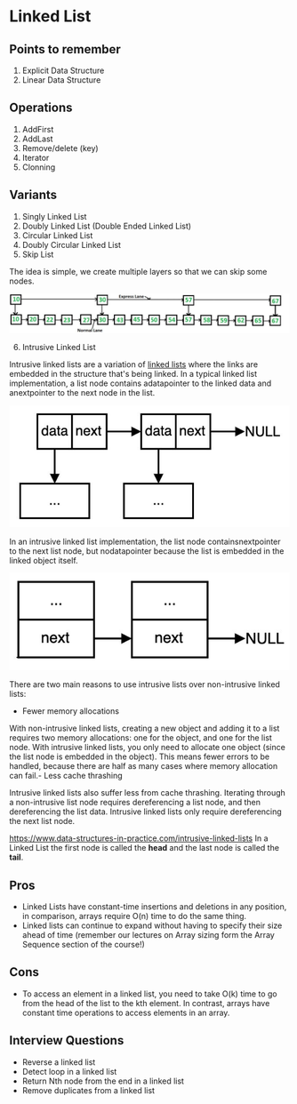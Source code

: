 # Linked List

## Points to remember

1. Explicit Data Structure
2. Linear Data Structure

## Operations

1. AddFirst
2. AddLast
3. Remove/delete (key)
4. Iterator
5. Clonning

## Variants

1. Singly Linked List
2. Doubly Linked List (Double Ended Linked List)
3. Circular Linked List
4. Doubly Circular Linked List
5. Skip List

The idea is simple, we create multiple layers so that we can skip some nodes.

![image](../../media/Linked-List-image1.jpg)

6. Intrusive Linked List

Intrusive linked lists are a variation of [linked lists](https://www.data-structures-in-practice.com/linked-lists/) where the links are embedded in the structure that's being linked.
In a typical linked list implementation, a list node contains adatapointer to the linked data and anextpointer to the next node in the list.

![image](../../media/Linked-List-image2.jpg)

In an intrusive linked list implementation, the list node containsnextpointer to the next list node, but nodatapointer because the list is embedded in the linked object itself.

![image](../../media/Linked-List-image3.jpg)

There are two main reasons to use intrusive lists over non-intrusive linked lists:

- Fewer memory allocations

With non-intrusive linked lists, creating a new object and adding it to a list requires two memory allocations: one for the object, and one for the list node. With intrusive linked lists, you only need to allocate one object (since the list node is embedded in the object). This means fewer errors to be handled, because there are half as many cases where memory allocation can fail.- Less cache thrashing

Intrusive linked lists also suffer less from cache thrashing. Iterating through a non-intrusive list node requires dereferencing a list node, and then dereferencing the list data. Intrusive linked lists only require dereferencing the next list node.

https://www.data-structures-in-practice.com/intrusive-linked-lists
In a Linked List the first node is called the **head** and the last node is called the **tail**.

## Pros

- Linked Lists have constant-time insertions and deletions in any position, in comparison, arrays require O(n) time to do the same thing.
- Linked lists can continue to expand without having to specify their size ahead of time (remember our lectures on Array sizing form the Array Sequence section of the course!)

## Cons

- To access an element in a linked list, you need to take O(k) time to go from the head of the list to the kth element. In contrast, arrays have constant time operations to access elements in an array.

## Interview Questions

- Reverse a linked list
- Detect loop in a linked list
- Return Nth node from the end in a linked list
- Remove duplicates from a linked list
